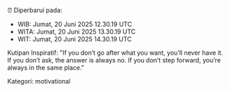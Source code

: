 ⏰ Diperbarui pada:
- WIB: Jumat, 20 Juni 2025 12.30.19 UTC
- WITA: Jumat, 20 Juni 2025 13.30.19 UTC
- WIT: Jumat, 20 Juni 2025 14.30.19 UTC

Kutipan Inspiratif:
"If you don’t go after what you want, you’ll never have it. If you don’t ask, the answer is always no. If you don’t step forward, you’re always in the same place."


Kategori: motivational

